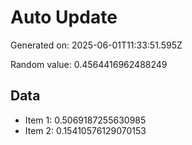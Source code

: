 # Auto Update

Generated on: 2025-06-01T11:33:51.595Z

Random value: 0.4564416962488249

## Data

- Item 1: 0.5069187255630985
- Item 2: 0.15410576129070153